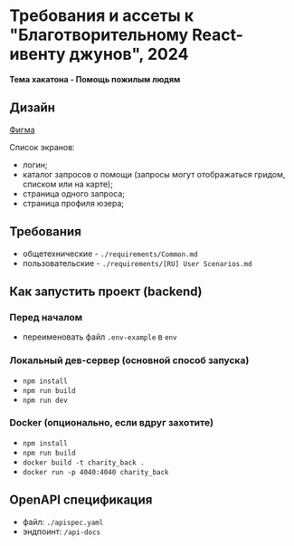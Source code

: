 # Требования и ассеты к "Благотворительному React-ивенту джунов", 2024

**Тема хакатона - Помощь пожилым людям**

## Дизайн

[Фигма](https://www.figma.com/design/8GhqLYG4S1bGwuwTpFlzrH/%D0%9C%D0%B0%D1%80%D0%BA%D0%B5%D1%82%D0%BF%D0%BB%D0%B5%D0%B9%D1%81-%D0%B7%D0%B0%D0%BF%D1%80%D0%BE%D1%81%D0%BE%D0%B2-%D0%BE-%D0%BF%D0%BE%D0%BC%D0%BE%D1%89%D0%B8?node-id=2-2&node-type=canvas&t=PxezvoMSq26STuDC-0)

Список экранов:
- логин;
- каталог запросов о помощи (запросы могут отображаться гридом, списком или на карте);
- страница одного запроса;
- страница профиля юзера;

## Требования
- общетехнические - `./requirements/Common.md`
- пользовательские - `./requirements/[RU] User Scenarios.md`

## Как запустить проект (backend)
### Перед началом
- переименовать файл `.env-example` в `env`
### Локальный дев-сервер (основной способ запуска)
- `npm install`
- `npm run build`
- `npm run dev`
### Docker (опционально, если вдруг захотите)
- `npm install`
- `npm run build`
- `docker build -t charity_back .`
- `docker run -p 4040:4040 charity_back`

## OpenAPI спецификация
- файл: `./apispec.yaml`
- эндпоинт: `/api-docs`
